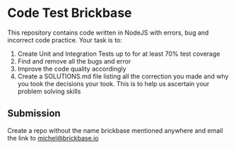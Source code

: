 # Code Test Brickbase

This repository contains code written in NodeJS with errors, bug and incorrect code practice. Your task is to:

1. Create Unit and Integration Tests up to for at least 70% test coverage
2. Find and remove all the bugs and error
3. Improve the code quality accordingly
4. Create a SOLUTIONS.md file listing all the correction you made and why you took the decisions your took. This is to help us ascertain your problem solving skills

## Submission
Create a repo without the name brickbase mentioned anywhere and email the link to michel@brickbase.io